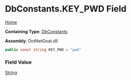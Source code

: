 # DbConstants\.KEY\_PWD Field

[Home](../../../../../../../README.md)

**Containing Type**: [DbConstants](../README.md)

**Assembly**: DotNetGoat\.dll

```csharp
public const string KEY_PWD = "pwd"
```

### Field Value

[String](https://docs.microsoft.com/en-us/dotnet/api/system.string)

